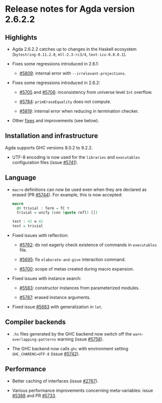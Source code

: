 Release notes for Agda version 2.6.2.2
======================================

Highlights
----------

* Agda 2.6.2.2 catches up to changes in the Haskell ecosystem
  (`bytestring-0.11.2.0`, `mtl-2.3-rc3/4`, `text-icu-0.8.0.1`).

* Fixes some regressions introduced in 2.6.1:

  - [#5809](https://github.com/agda/agda/issues/5809):
    internal error with `--irrelevant-projections`.

* Fixes some regressions introduced in 2.6.2:

  - [#5705](https://github.com/agda/agda/issues/5705) and
    [#5706](https://github.com/agda/agda/issues/5706):
    inconsistency from universe level `Int` overflow.

  - [#5784](https://github.com/agda/agda/issues/5784):
    `primEraseEquality` does not compute.

  - [#5819](https://github.com/agda/agda/issues/5819):
    internal error when reducing in termination checker.

* Other
  [fixes](https://github.com/agda/agda/issues?q=is%3Aissue+milestone%3A2.6.2.2+is%3Aclosed)
  and improvements (see below).

Installation and infrastructure
-------------------------------

Agda supports GHC versions 8.0.2 to 9.2.2.

* UTF-8 encoding is now used for the `libraries` and `executables`
  configuration files (issue
  [#5741](https://github.com/agda/agda/issues/5741)).

Language
--------

* `macro` definitions can now be used even when they are declared as erased
  (PR [#5744](https://github.com/agda/agda/pull/5744)).
  For example, this is now accepted:
  ```agda
  macro
    @0 trivial : Term → TC ⊤
    trivial = unify (con (quote refl) [])

  test : 42 ≡ 42
  test = trivial
  ```

* Fixed issues with reflection:

  - [#5762](https://github.com/agda/agda/issues/5762):
    do not eagerly check existence of commands in `executables` file.

  - [#5695](https://github.com/agda/agda/issues/5695):
    fix `elaborate-and-give` interaction command.

  - [#5700](https://github.com/agda/agda/issues/5700):
    scope of metas created during macro expansion.

* Fixed issues with instance search:

  - [#5583](https://github.com/agda/agda/issues/5583):
    constructor instances from parameterized modules.

  - [#5787](https://github.com/agda/agda/issues/5787):
    erased instance arguments.

* Fixed issue [#5683](https://github.com/agda/agda/issues/5683) with
  generalization in `let`.

Compiler backends
-----------------

* `.hs` files generated by the GHC backend now switch off the
  `warn-overlapping-patterns` warning (issue
  [#5758](https://github.com/agda/agda/issues/5758)).

* The GHC backend now calls `ghc` with environment setting
  `GHC_CHARENC=UTF-8` (issue
  [#5742](https://github.com/agda/agda/issues/5742)).

Performance
-----------

* Better caching of interfaces
  (issue [#2767](https://github.com/agda/agda/issues/2767)).

* Various performance improvements concerning meta-variables:
  issue [#5388](https://github.com/agda/agda/issues/5388)
  and PR [#5733](https://github.com/agda/agda/pull/5733).
